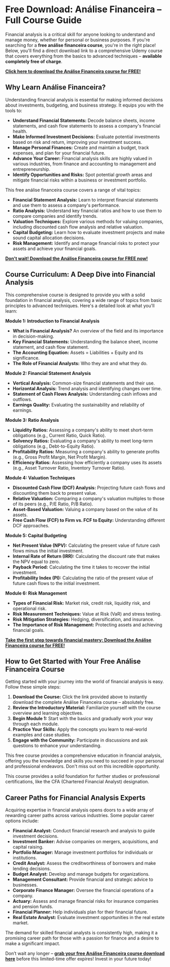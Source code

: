 # Free Download: Análise Financeira – Full Course Guide

Financial analysis is a critical skill for anyone looking to understand and manage money, whether for personal or business purposes. If you're searching for a **free análise financeira course**, you're in the right place! Below, you'll find a direct download link to a comprehensive Udemy course that covers everything from the basics to advanced techniques – **available completely free of charge**.

[**Click here to download the Análise Financeira course for FREE!**](https://udemywork.com/analise-financeira)

## Why Learn Análise Financeira?

Understanding financial analysis is essential for making informed decisions about investments, budgeting, and business strategy. It equips you with the tools to:

*   **Understand Financial Statements:** Decode balance sheets, income statements, and cash flow statements to assess a company's financial health.
*   **Make Informed Investment Decisions:** Evaluate potential investments based on risk and return, improving your investment success.
*   **Manage Personal Finances:** Create and maintain a budget, track expenses, and plan for your financial future.
*   **Advance Your Career:** Financial analysis skills are highly valued in various industries, from finance and accounting to management and entrepreneurship.
*   **Identify Opportunities and Risks:** Spot potential growth areas and mitigate financial risks within a business or investment portfolio.

This free análise financeira course covers a range of vital topics:

*   **Financial Statement Analysis:** Learn to interpret financial statements and use them to assess a company's performance.
*   **Ratio Analysis:** Understand key financial ratios and how to use them to compare companies and identify trends.
*   **Valuation Techniques:** Explore various methods for valuing companies, including discounted cash flow analysis and relative valuation.
*   **Capital Budgeting:** Learn how to evaluate investment projects and make sound capital allocation decisions.
*   **Risk Management:** Identify and manage financial risks to protect your assets and achieve your financial goals.

[**Don't wait! Download the Análise Financeira course for FREE now!**](https://udemywork.com/analise-financeira)

## Course Curriculum: A Deep Dive into Financial Analysis

This comprehensive course is designed to provide you with a solid foundation in financial analysis, covering a wide range of topics from basic principles to advanced techniques. Here's a detailed look at what you'll learn:

**Module 1: Introduction to Financial Analysis**

*   **What is Financial Analysis?** An overview of the field and its importance in decision-making.
*   **Key Financial Statements:** Understanding the balance sheet, income statement, and cash flow statement.
*   **The Accounting Equation:** Assets = Liabilities + Equity and its significance.
*   **The Role of Financial Analysts:** Who they are and what they do.

**Module 2: Financial Statement Analysis**

*   **Vertical Analysis:** Common-size financial statements and their use.
*   **Horizontal Analysis:** Trend analysis and identifying changes over time.
*   **Statement of Cash Flows Analysis:** Understanding cash inflows and outflows.
*   **Earnings Quality:** Evaluating the sustainability and reliability of earnings.

**Module 3: Ratio Analysis**

*   **Liquidity Ratios:** Assessing a company's ability to meet short-term obligations (e.g., Current Ratio, Quick Ratio).
*   **Solvency Ratios:** Evaluating a company's ability to meet long-term obligations (e.g., Debt-to-Equity Ratio).
*   **Profitability Ratios:** Measuring a company's ability to generate profits (e.g., Gross Profit Margin, Net Profit Margin).
*   **Efficiency Ratios:** Assessing how efficiently a company uses its assets (e.g., Asset Turnover Ratio, Inventory Turnover Ratio).

**Module 4: Valuation Techniques**

*   **Discounted Cash Flow (DCF) Analysis:** Projecting future cash flows and discounting them back to present value.
*   **Relative Valuation:** Comparing a company's valuation multiples to those of its peers (e.g., P/E Ratio, P/B Ratio).
*   **Asset-Based Valuation:** Valuing a company based on the value of its assets.
*   **Free Cash Flow (FCF) to Firm vs. FCF to Equity:** Understanding different DCF approaches.

**Module 5: Capital Budgeting**

*   **Net Present Value (NPV):** Calculating the present value of future cash flows minus the initial investment.
*   **Internal Rate of Return (IRR):** Calculating the discount rate that makes the NPV equal to zero.
*   **Payback Period:** Calculating the time it takes to recover the initial investment.
*   **Profitability Index (PI):** Calculating the ratio of the present value of future cash flows to the initial investment.

**Module 6: Risk Management**

*   **Types of Financial Risk:** Market risk, credit risk, liquidity risk, and operational risk.
*   **Risk Measurement Techniques:** Value at Risk (VaR) and stress testing.
*   **Risk Mitigation Strategies:** Hedging, diversification, and insurance.
*   **The Importance of Risk Management:** Protecting assets and achieving financial goals.

[**Take the first step towards financial mastery: Download the Análise Financeira course for FREE!**](https://udemywork.com/analise-financeira)

## How to Get Started with Your Free Análise Financeira Course

Getting started with your journey into the world of financial analysis is easy. Follow these simple steps:

1.  **Download the Course:** Click the link provided above to instantly download the complete Análise Financeira course – absolutely free.
2.  **Review the Introductory Material:** Familiarize yourself with the course overview and learning objectives.
3.  **Begin Module 1:** Start with the basics and gradually work your way through each module.
4.  **Practice Your Skills:** Apply the concepts you learn to real-world examples and case studies.
5.  **Engage with the Community:** Participate in discussions and ask questions to enhance your understanding.

This free course provides a comprehensive education in financial analysis, offering you the knowledge and skills you need to succeed in your personal and professional endeavors. Don't miss out on this incredible opportunity.

This course provides a solid foundation for further studies or professional certifications, like the CFA (Chartered Financial Analyst) designation.

## Career Paths for Financial Analysis Experts

Acquiring expertise in financial analysis opens doors to a wide array of rewarding career paths across various industries. Some popular career options include:

*   **Financial Analyst:** Conduct financial research and analysis to guide investment decisions.
*   **Investment Banker:** Advise companies on mergers, acquisitions, and capital raising.
*   **Portfolio Manager:** Manage investment portfolios for individuals or institutions.
*   **Credit Analyst:** Assess the creditworthiness of borrowers and make lending decisions.
*   **Budget Analyst:** Develop and manage budgets for organizations.
*   **Management Consultant:** Provide financial and strategic advice to businesses.
*   **Corporate Finance Manager:** Oversee the financial operations of a company.
*   **Actuary:** Assess and manage financial risks for insurance companies and pension funds.
*   **Financial Planner:** Help individuals plan for their financial future.
*   **Real Estate Analyst:** Evaluate investment opportunities in the real estate market.

The demand for skilled financial analysts is consistently high, making it a promising career path for those with a passion for finance and a desire to make a significant impact.

Don’t wait any longer – **[grab your free Análise Financeira course download here](https://udemywork.com/analise-financeira)** before this limited-time offer expires! Invest in your future today!
